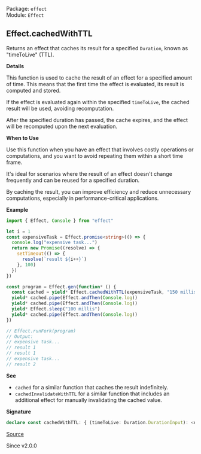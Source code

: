 Package: `effect`<br />
Module: `Effect`<br />

## Effect.cachedWithTTL

Returns an effect that caches its result for a specified `Duration`,
known as "timeToLive" (TTL).

**Details**

This function is used to cache the result of an effect for a specified amount
of time. This means that the first time the effect is evaluated, its result
is computed and stored.

If the effect is evaluated again within the specified `timeToLive`, the
cached result will be used, avoiding recomputation.

After the specified duration has passed, the cache expires, and the effect
will be recomputed upon the next evaluation.

**When to Use**

Use this function when you have an effect that involves costly operations or
computations, and you want to avoid repeating them within a short time frame.

It's ideal for scenarios where the result of an effect doesn't change
frequently and can be reused for a specified duration.

By caching the result, you can improve efficiency and reduce unnecessary
computations, especially in performance-critical applications.

**Example**

```ts
import { Effect, Console } from "effect"

let i = 1
const expensiveTask = Effect.promise<string>(() => {
  console.log("expensive task...")
  return new Promise((resolve) => {
    setTimeout(() => {
      resolve(`result ${i++}`)
    }, 100)
  })
})

const program = Effect.gen(function* () {
  const cached = yield* Effect.cachedWithTTL(expensiveTask, "150 millis")
  yield* cached.pipe(Effect.andThen(Console.log))
  yield* cached.pipe(Effect.andThen(Console.log))
  yield* Effect.sleep("100 millis")
  yield* cached.pipe(Effect.andThen(Console.log))
})

// Effect.runFork(program)
// Output:
// expensive task...
// result 1
// result 1
// expensive task...
// result 2
```

**See**

- `cached` for a similar function that caches the result
indefinitely.
- `cachedInvalidateWithTTL` for a similar function that includes an
additional effect for manually invalidating the cached value.

**Signature**

```ts
declare const cachedWithTTL: { (timeToLive: Duration.DurationInput): <A, E, R>(self: Effect<A, E, R>) => Effect<Effect<A, E>, never, R>; <A, E, R>(self: Effect<A, E, R>, timeToLive: Duration.DurationInput): Effect<Effect<A, E>, never, R>; }
```

[Source](https://github.com/Effect-TS/effect/tree/main/packages/effect/src/Effect.ts#L331)

Since v2.0.0